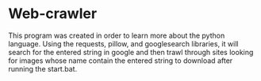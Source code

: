 # Web-crawler
This program was created in order to learn more about the python language. Using the requests, pillow, and googlesearch libraries,
it will search for the entered string in google and then trawl through sites looking for images whose name contain the entered string
to download after running the start.bat.
